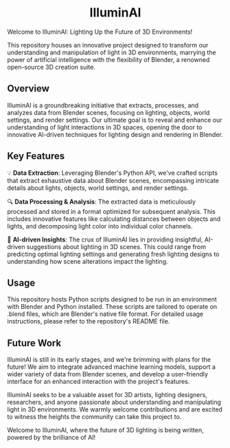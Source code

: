 <div align="center">
  <h1 align="center">IlluminAI</h1>
</div>


Welcome to IlluminAI: Lighting Up the Future of 3D Environments!

This repository houses an innovative project designed to transform our understanding and manipulation of light in 3D environments, marrying the power of artificial intelligence with the flexibility of Blender, a renowned open-source 3D creation suite.

## **Overview**

IlluminAI is a groundbreaking initiative that extracts, processes, and analyzes data from Blender scenes, focusing on lighting, objects, world settings, and render settings. Our ultimate goal is to reveal and enhance our understanding of light interactions in 3D spaces, opening the door to innovative AI-driven techniques for lighting design and rendering in Blender.

## **Key Features**

💡 **Data Extraction**: Leveraging Blender's Python API, we've crafted scripts that extract exhaustive data about Blender scenes, encompassing intricate details about lights, objects, world settings, and render settings.

🔍 **Data Processing & Analysis**: The extracted data is meticulously processed and stored in a format optimized for subsequent analysis. This includes innovative features like calculating distances between objects and lights, and decomposing light color into individual color channels.

🤖 **AI-driven Insights**: The crux of IlluminAI lies in providing insightful, AI-driven suggestions about lighting in 3D scenes. This could range from predicting optimal lighting settings and generating fresh lighting designs to understanding how scene alterations impact the lighting.

## **Usage**

This repository hosts Python scripts designed to be run in an environment with Blender and Python installed. These scripts are tailored to operate on .blend files, which are Blender's native file format. For detailed usage instructions, please refer to the repository's README file.

## **Future Work**

IlluminAI is still in its early stages, and we're brimming with plans for the future! We aim to integrate advanced machine learning models, support a wider variety of data from Blender scenes, and develop a user-friendly interface for an enhanced interaction with the project's features.

IlluminAI seeks to be a valuable asset for 3D artists, lighting designers, researchers, and anyone passionate about understanding and manipulating light in 3D environments. We warmly welcome contributions and are excited to witness the heights the community can take this project to.


Welcome to IlluminAI, where the future of 3D lighting is being written, powered by the brilliance of AI!
